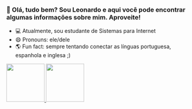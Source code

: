 ### 👋 Olá, tudo bem? Sou Leonardo e aqui você pode encontrar algumas informações sobre mim. Aproveite!

- 💻 Atualmente, sou estudante de Sistemas para Internet
- 😄 Pronouns: ele/dele
- 🌎 Fun fact: sempre tentando conectar as línguas portuguesa, espanhola e inglesa ;)

<div>
  <a href="https://github.com/leonardonps">
    <img height="100cm" src="https://github-readme-stats.vercel.app/api?username=leonardonps&theme=tokyonight" />
    <img height="100cm" src="https://github-readme-stats.vercel.app/api/top-langs/?username=leonardonps&layout=compact&langs_count=16&theme=tokyonight" />
  </a>
</div>

<!-- - 🔭 I’m currently working on ...
- 🌱 I’m currently learning ...
- 👯 I’m looking to collaborate on ...
- 🤔 I’m looking for help with ...
- 💬 Ask me about ... -->

